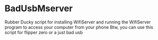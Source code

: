 # BadUsbMserver
Rubber Ducky script for installing WifiServer and running the WifiServer program to access your computer from your phone
Btw, you can use this script for flipper zero or a just bad usb
